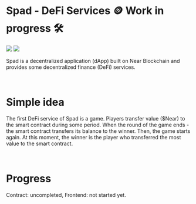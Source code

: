 # Spad - DeFi Services 🪙 Work in progress 🛠️
![](https://img.shields.io/badge/Contract-ts-blue)
![](https://img.shields.io/badge/Stage-starting-brightgreen)

Spad is a decentralized application (dApp) built on Near Blockchain and provides some decentralized finance (DeFi) services.

<br />

# Simple idea

The first DeFi service of Spad is a game.
Players transfer value ($Near) to the smart contract during some period.
When the round of the game ends - the smart contract transfers its balance to the winner.
Then, the game starts again.
At this moment, the winner is the player who transferred the most value to the smart contract.

<br />

# Progress

Contract: uncompleted,
Frontend: not started yet.

<br />